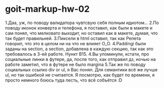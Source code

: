# goit-markup-hw-02

1.Даа, уж, по поводу валидатора чувтсвую себя полным идиотом... 2.По поводу иконок конверта и
телефона, я поставил, как были в макете и сам понял, что мелковато выходит, но оставил как в макете,
думая, что так будет правильней. 3.Пиксели в html оставил, так как Репета говорил, что это в целом
ни на что не влияет O_O. 4.Paddingi были заданы на section, а section, добавлена в каждую секцию,
так как это требовалось в 3-ей работе. Нункт B15. 4.Вы упоминули, кстати, про социальные линки в
футере, да, после того, как отправил дз, ночью на работе заметил, что в футере не было margina 5.Так
же по поводу социальных ссылко div or ul, я Вас понял. Для семантики всё же лучше ul, но так ошибкой
не считается. Я посмотрю, как будет по времени, я просто немного боюсь туда лесть, что всё собъётся
:D
